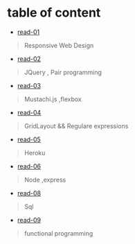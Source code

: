 # table of content

* [read-01](https://motasemalsqoor.github.io/reading-notes/301/read-1) 
> Responsive Web Design

* [read-02](https://motasemalsqoor.github.io/reading-notes/301/read-2) 
> JQuery  , Pair programming

* [read-03](https://motasemalsqoor.github.io/reading-notes/301/read-3) 
> Mustachi.js ,flexbox

* [read-04](https://motasemalsqoor.github.io/reading-notes/301/read-4) 
> GridLayout && Regulare expressions

* [read-05](https://motasemalsqoor.github.io/reading-notes/301/read-5) 
> Heroku
* [read-06](https://motasemalsqoor.github.io/reading-notes/301/read-6) 
> Node ,express

* [read-08](https://motasemalsqoor.github.io/reading-notes/301/read-8) 
> Sql

* [read-09](https://motasemalsqoor.github.io/reading-notes/301/read-9) 
> functional programming
